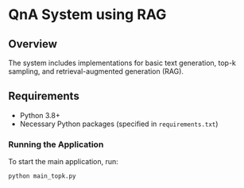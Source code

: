 # QnA System using RAG

## Overview
The system includes implementations for basic text generation, top-k sampling, and retrieval-augmented generation (RAG).

## Requirements
- Python 3.8+
- Necessary Python packages (specified in `requirements.txt`)

### Running the Application
To start the main application, run:
```bash
python main_topk.py
```